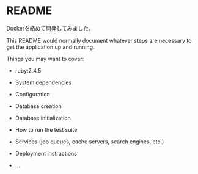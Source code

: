 # README
Dockerを絡めて開発してみました。

This README would normally document whatever steps are necessary to get the
application up and running.

Things you may want to cover:

* ruby:2.4.5

* System dependencies

* Configuration

* Database creation

* Database initialization

* How to run the test suite

* Services (job queues, cache servers, search engines, etc.)

* Deployment instructions

* ...
